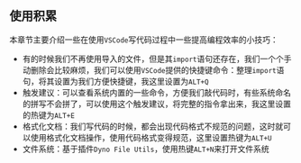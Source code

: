 ## 使用积累

本章节主要介绍一些在使用`VSCode`写代码过程中一些提高编程效率的小技巧：

- 有的时候我们不再使用导入的文件，但是其`import`语句还存在，我们一个个手动删除会比较麻烦，我们可以使用`VSCode`提供的快捷键命令：整理`import`语句，将其设置为我们方便快捷键，我这里设置为`ALT+Q`
- 触发建议：可以查看系统内置的一些命令，方便我们敲代码时，有些系统命名的拼写不会拼了，可以使用这个触发建议，将完整的指令拿出来，我这里设置的热键为`ALT+E`
- 格式化文档：我们写代码的时候，都会出现代码格式不规范的问题，这时就可以使用格式化文档操作，使用代码格式变得规范，这里设置热键为`ALT+U`
- 文件系统：基于插件`Dyno File Utils`，使用热键`ALT+N`来打开文件系统